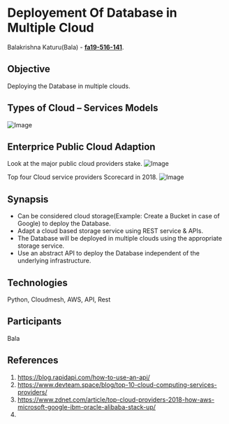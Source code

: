 # Deployement Of Database in Multiple Cloud

Balakrishna Katuru(Bala) - **[fa19-516-141](https://github.com/cloudmesh-community/fa19-516-141)**.<br/>

## Objective 
Deploying the Database in multiple clouds.

## Types of Cloud – Services Models

![Image](https://www.devteam.space/wp-content/uploads/2017/07/Cloud-Models.jpg)

## Enterprice Public Cloud Adaption
Look at the major public cloud providers stake.
![Image](https://zdnet1.cbsistatic.com/hub/i/r/2018/02/09/2b5981e1-19e6-4e79-986c-44d849a2235a/resize/770xauto/74c392ed6832b01e638db63639c3295c/stacking-up-cloud-vendors-2018-right-scale-1.png)

Top four Cloud service providers Scorecard in 2018.
![Image](https://zdnet2.cbsistatic.com/hub/i/r/2018/02/09/b6fed299-809f-43fc-a732-f1343ec2b8d9/resize/770xauto/98f060c985c6b39b00822a62e1d3c15a/aws-vs-azure-vs-google-vs-ibm.png)

## Synapsis 
- Can be considered cloud storage(Example: Create a Bucket in case of Google)
     to deploy the Database. 
- Adapt a cloud based storage service using REST service & APIs.
- The Database will be deployed in multiple clouds using the appropriate storage service.
- Use an abstract API to deploy the Database independent of the underlying infrastructure.

## Technologies
Python, 
Cloudmesh, 
AWS, 
API, Rest

## Participants 
Bala

## References

1. <https://blog.rapidapi.com/how-to-use-an-api/>
2. <https://www.devteam.space/blog/top-10-cloud-computing-services-providers/>
3. <https://www.zdnet.com/article/top-cloud-providers-2018-how-aws-microsoft-google-ibm-oracle-alibaba-stack-up/>
4. 
